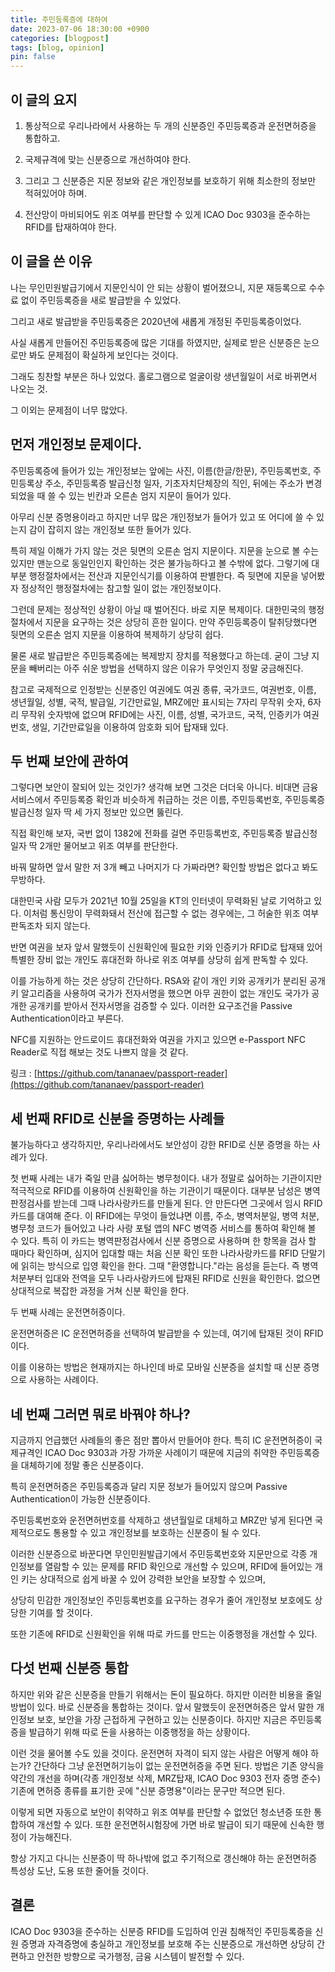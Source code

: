 ```yaml
---
title: 주민등록증에 대하여
date: 2023-07-06 18:30:00 +0900
categories: [blogpost]
tags: [blog, opinion]
pin: false
---
```


## 이 글의 요지

1. 통상적으로 우리나라에서 사용하는 두 개의 신분증인 주민등록증과 운전면허증을 통합하고.

2. 국제규격에 맞는 신분증으로 개선하여야 한다.

3. 그리고 그 신분증은 지문 정보와 같은 개인정보를 보호하기 위해 최소한의 정보만 적혀있어야 하며.

4. 전산망이 마비되어도 위조 여부를 판단할 수 있게 ICAO Doc 9303을 준수하는 RFID를 탑재하여야 한다.

## 이 글을 쓴 이유

나는 무인민원발급기에서 지문인식이 안 되는 상황이 벌어졌으니, 지문 재등록으로 수수료 없이 주민등록증을 새로 발급받을 수 있었다.

그리고 새로 발급받을 주민등록증은 2020년에 새롭게 개정된 주민등록증이었다.

사실 새롭게 만들어진 주민등록증에 많은 기대를 하였지만, 실제로 받은 신분증은 눈으로만 봐도 문제점이 확실하게 보인다는 것이다.

그래도 칭찬할 부분은 하나 있었다. 홀로그램으로 얼굴이랑 생년월일이 서로 바뀌면서 나오는 것.

그 이외는 문제점이 너무 많았다.

## 먼저 개인정보 문제이다.

주민등록증에 들어가 있는 개인정보는 앞에는 사진, 이름(한글/한문), 주민등록번호, 주민등록상 주소, 주민등록증 발급신청 일자, 기초자치단체장의 직인, 뒤에는 주소가 변경되었을 때 쓸 수 있는 빈칸과 오른손 엄지 지문이 들어가 있다.

아무리 신분 증명용이라고 하지만 너무 많은 개인정보가 들어가 있고 또 어디에 쓸 수 있는지 감이 잡히지 않는 개인정보 또한 들어가 있다.

특히 제일 이해가 가지 않는 것은 뒷면의 오른손 엄지 지문이다. 지문을 눈으로 볼 수는 있지만 맨눈으로 동일인인지 확인하는 것은 불가능하다고 볼 수밖에 없다. 그렇기에 대부분 행정절차에서는 전산과 지문인식기를 이용하여 판별한다. 즉 뒷면에 지문을 넣어봤자 정상적인 행정절차에는 참고할 일이 없는 개인정보이다.

그런데 문제는 정상적인 상황이 아닐 때 벌어진다. 바로 지문 복제이다. 대한민국의 행정절차에서 지문을 요구하는 것은 상당히 흔한 일이다. 만약 주민등록증이 탈취당했다면 뒷면의 오른손 엄지 지문을 이용하여 복제하기 상당히 쉽다.

물론 새로 발급받은 주민등록증에는 복제방지 장치를 적용했다고 하는데. 굳이 그냥 지문을 빼버리는 아주 쉬운 방법을 선택하지 않은 이유가 무엇인지 정말 궁금해진다.

참고로 국제적으로 인정받는 신분증인 여권에도 여권 종류, 국가코드, 여권번호, 이름, 생년월일, 성별, 국적, 발급일, 기간만료일, MRZ에만 표시되는 7자리 무작위 숫자, 6자리 무작위 숫자밖에 없으며 RFID에는 사진, 이름, 성별, 국가코드, 국적, 인증키가 여권번호, 생일, 기간만료일을 이용하여 암호화 되어 탑재돼 있다.

## 두 번째 보안에 관하여

그렇다면 보안이 잘되어 있는 것인가? 생각해 보면 그것은 더더욱 아니다. 비대면 금융서비스에서 주민등록증 확인과 비슷하게 취급하는 것은 이름, 주민등록번호, 주민등록증 발급신청 일자 딱 세 가지 정보만 있으면 뚫린다.

직접 확인해 보자, 국번 없이 1382에 전화를 걸면 주민등록번호, 주민등록증 발급신청 일자 딱 2개만 물어보고 위조 여부를 판단한다.

바꿔 말하면 앞서 말한 저 3개 빼고 나머지가 다 가짜라면? 확인할 방법은 없다고 봐도 무방하다.

대한민국 사람 모두가 2021년 10월 25일을 KT의 인터넷이 무력화된 날로 기억하고 있다. 이처럼 통신망이 무력화돼서 전산에 접근할 수 없는 경우에는, 그 허술한 위조 여부 판독조차 되지 않는다.

반면 여권을 보자 앞서 말했듯이 신원확인에 필요한 키와 인증키가 RFID로 탑재돼 있어 특별한 장비 없는 개인도 휴대전화 하나로 위조 여부를 상당히 쉽게 판독할 수 있다.

이를 가능하게 하는 것은 상당히 간단하다. RSA와 같이 개인 키와 공개키가 분리된 공개키 알고리즘을 사용하여 국가가 전자서명을 했으면  아무 권한이 없는 개인도 국가가 공개한 공개키를 받아서 전자서명을 검증할 수 있다. 이러한 요구조건을 Passive Authentication이라고 부른다.

NFC를 지원하는 안드로이드 휴대전화와 여권을 가지고 있으면 e-Passport NFC Reader로 직접 해보는 것도 나쁘지 않을 것 같다.

링크 : [https://github.com/tananaev/passport-reader](https://github.com/tananaev/passport-reader)

## 세 번째 RFID로 신분을 증명하는 사례들

불가능하다고 생각하지만, 우리나라에서도 보안성이 강한 RFID로 신분 증명을 하는 사례가 있다.

첫 번째 사례는 내가 죽일 만큼 싫어하는 병무청이다. 내가 정말로 싫어하는 기관이지만 적극적으로 RFID를 이용하여 신원확인을 하는 기관이기 때문이다. 대부분 남성은 병역판정검사를 받는데 그때 나라사랑카드를 만들게 된다. 안 만든다면 그곳에서 임시 RFID 카드를 대여해 준다. 이 RFID에는 무엇이 들었냐면 이름, 주소, 병역처분일, 병역 처분, 병무청 코드가 들어있고 나라 사랑 포털 앱의 NFC 병역증 서비스를 통하여 확인해 볼 수 있다. 특히 이 카드는 병역판정검사에서 신분 증명으로 사용하며 한 항목을 검사 할 때마다 확인하며, 심지어 입대할 때는 처음 신분 확인 또한 나라사랑카드를 RFID 단말기에 읽히는 방식으로 입영 확인을 한다. 그때 "환영합니다."라는 음성을 듣는다. 즉 병역 처분부터 입대와 전역을 모두 나라사랑카드에 탑재된 RFID로 신원을 확인한다. 없으면 상대적으로 복잡한 과정을 거쳐 신분 확인을 한다.

두 번째 사례는 운전면허증이다.

운전면허증은 IC 운전면허증을 선택하여 발급받을 수 있는데, 여기에 탑재된 것이 RFID이다.

이를 이용하는 방법은 현재까지는 하나인데 바로 모바일 신분증을 설치할 때 신분 증명으로 사용하는 사례이다.

## 네 번째 그러면 뭐로 바꿔야 하나?

지금까지 언급했던 사례들의 좋은 점만 뽑아서 만들어야 한다. 특히 IC 운전면허증이 국제규격인 ICAO Doc 9303과 가장 가까운 사례이기 때문에 지금의 취약한 주민등록증을 대체하기에 정말 좋은 신분증이다.

특히 운전면허증은 주민등록증과 달리 지문 정보가 들어있지 않으며 Passive Authentication이 가능한 신분증이다.

주민등록번호와 운전면허번호를 삭제하고 생년월일로 대체하고 MRZ만 넣게 된다면 국제적으로도 통용할 수 있고 개인정보를 보호하는 신분증이 될 수 있다.

이러한 신분증으로 바꾼다면 무인민원발급기에서 주민등록번호와 지문만으로 각종 개인정보를 열람할 수 있는 문제를 RFID 확인으로 개선할 수 있으며, RFID에 들어있는 개인 키는 상대적으로 쉽게 바꿀 수 있어 강력한 보안을 보장할 수 있으며,

상당히 민감한 개인정보인 주민등록번호를 요구하는 경우가 줄어 개인정보 보호에도 상당한 기여를 할 것이다.

또한 기존에 RFID로 신원확인을 위해 따로 카드를 만드는 이중행정을 개선할 수 있다.

## 다섯 번째 신분증 통합
하지만 위와 같은 신분증을 만들기 위해서는 돈이 필요하다. 하지만 이러한 비용을 줄일 방법이 있다. 바로 신분증을 통합하는 것이다. 앞서 말했듯이 운전면허증은 앞서 말한 개인정보 보호, 보안을 가장 근접하게 구현하고 있는 신분증이다. 하지만 지금은 주민등록증을 발급하기 위해 따로 돈을 사용하는 이중행정을 하는 상황이다.

이런 것을 물어볼 수도 있을 것이다. 운전면허 자격이 되지 않는 사람은 어떻게 해야 하는가? 간단하다 그냥 운전면허기능이 없는 운전면허증을 주면 된다. 방법은 기존 양식을 약간의 개선을 하며(각종 개인정보 삭제, MRZ탑재, ICAO Doc 9303 전자 증명 준수) 기존에 면허증 종류를 표기한 곳에 "신분 증명용"이라는 문구만 적으면 된다.

이렇게 되면 자동으로 보안이 취약하고 위조 여부를 판단할 수 없었던 청소년증 또한 통합하여 개선할 수 있다. 또한 운전면허시험장에 가면 바로 발급이 되기 때문에 신속한 행정이 가능해진다.

항상 가지고 다니는 신분증이 딱 하나밖에 없고 주기적으로 갱신해야 하는 운전면허증 특성상 도난, 도용 또한 줄어들 것이다.

## 결론
ICAO Doc 9303을 준수하는 신분증 RFID를 도입하여 인권 침해적인 주민등록증을 신원 증명과 자격증명에 충실하고 개인정보를 보호해 주는 신분증으로 개선하면 상당히 간편하고 안전한 방향으로 국가행정, 금융 시스템이 발전할 수 있다.
